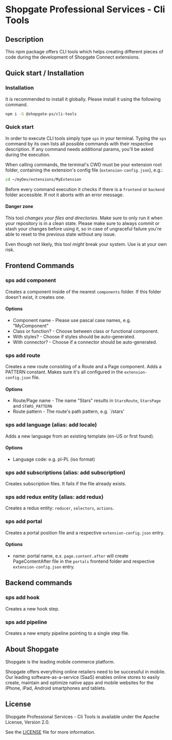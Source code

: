 # Shopgate Professional Services - Cli Tools

## Description
This npm package offers CLI tools which helps creating different pieces of code during the development of Shopgate Connect extensions.

## Quick start / Installation
### Installation
It is recommended to install it globally. Please install it using the following command.
```bash
npm i -G @shopgate-ps/cli-tools
```

### Quick start
In order to execute CLI tools simply type `sps` in your terminal.
Typing the `sps` command by its own lists all possible commands with their respective description. If any command needs additional params, you'll be asked during the execution.

When calling commands, the terminal's CWD must be your extension root folder, containing the extension's config file (`extension-config.json`), e.g.:
```bash
cd ~/myDev/extensions/MyExtension
```

Before every command execution it checks if there is a `frontend` or `backend` folder accessible. If not it aborts with an error message.

#### Danger zone
This tool *changes your files and directories*. Make sure to only run it when your repository is in a clean state. Please make sure to always commit or stash your changes before using it, so in case of ungraceful failure you're able to reset to the previous state without any issue.

Even though not likely, this tool _might_ break your system. Use is at your own risk.

## Frontend Commands
### sps add component
Creates a component inside of the nearest `components` folder. If this folder doesn't exist, it creates one.

#### Options
- Component name - Please use pascal case names, e.g. "MyComponent"
- Class or function? - Choose between class or functional component.
- With styles? - Choose if styles should be auto-generated.
- With connector? - Choose if a connector should be auto-generated.

### sps add route
Creates a new route consisting of a Route and a Page component. Adds a PATTERN constant. Makes sure it's all configured in the `extension-config.json` file.

#### Options
- Route/Page name - The name "Stars" results in `StarsRoute`, `StarsPage` and `STARS_PATTERN`
- Route pattern - The route's path pattern, e.g. `/stars'

### sps add language (alias: add locale)
Adds a new language from an existing template (en-US or first found).

#### Options
- Language code: e.g. pl-PL (iso format)

### sps add subscriptions (alias: add subscription)
Creates subscription files. It fails if the file already exists.

### sps add redux entity (alias: add redux)
Creates a redux entity: `reducer`, `selectors`, `actions`.

### sps add portal
Creates a portal position file and a respective `extension-config.json` entry.
#### Options
- name: portal name, e.x. `page.content.after` will create PageContentAfter file in the `portals` frontend folder and respective `extension-config.json` entry.

## Backend commands
### sps add hook
Creates a new hook step.

### sps add pipeline
Creates a new empty pipeline pointing to a single step file.


## About Shopgate

Shopgate is the leading mobile commerce platform.

Shopgate offers everything online retailers need to be successful in mobile. Our leading
software-as-a-service (SaaS) enables online stores to easily create, maintain and optimize native
apps and mobile websites for the iPhone, iPad, Android smartphones and tablets.


## License

Shopgate Professional Services - Cli Tools is available under the Apache License, Version 2.0.

See the [LICENSE](./LICENSE) file for more information.

